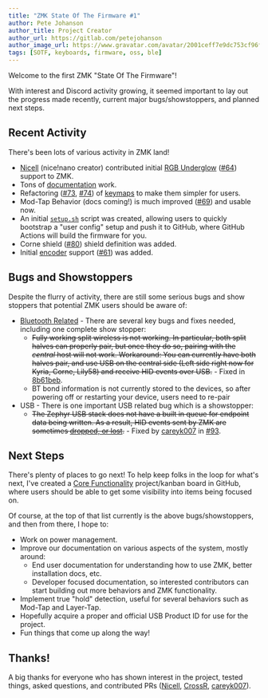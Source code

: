 ```yaml
---
title: "ZMK State Of The Firmware #1"
author: Pete Johanson
author_title: Project Creator
author_url: https://gitlab.com/petejohanson
author_image_url: https://www.gravatar.com/avatar/2001ceff7e9dc753cf96fcb2e6f41110
tags: [SOTF, keyboards, firmware, oss, ble]
---
```


Welcome to the first ZMK "State Of The Firmware"!

With interest and Discord activity growing, it seemed important to lay out the progress made recently, current major bugs/showstoppers, and planned next steps.

## Recent Activity

There's been lots of various activity in ZMK land!

- [Nicell](https://github.com/Nicell) (nice!nano creator) contributed initial [RGB Underglow](/docs/features/underglow) ([#64](https://github.com/zmkfirmware/zmk/pull/64)) support to ZMK.
- Tons of [documentation](/docs) work.
- Refactoring ([#73](https://github.com/zmkfirmware/zmk/pull/73), [#74](https://github.com/zmkfirmware/zmk/pull/74)) of [keymaps](/docs/features/keymaps) to make them simpler for users.
- Mod-Tap Behavior (docs coming!) is much improved ([#69](https://github.com/zmkfirmware/zmk/pull/69)) and usable now.
- An initial [`setup.sh`](/docs/user-setup#user-config-setup-script) script was created, allowing users to quickly bootstrap a "user config" setup and push it to GitHub, where GitHub Actions will build the firmware for you.
- Corne shield ([#80](https://github.com/zmkfirmware/zmk/pull/80)) shield definition was added.
- Initial [encoder](/docs/features/encoders) support ([#61](https://github.com/zmkfirmware/zmk/pull/61)) was added.

## Bugs and Showstoppers

Despite the flurry of activity, there are still some serious bugs and show stoppers that potential ZMK users should be aware of:

- [Bluetooth Related](https://github.com/zmkfirmware/zmk/issues/58) - There are several key bugs and fixes needed, including one complete show stopper:
  - <del>Fully working split wireless is not working. In particular, both split halves can properly pair, but once they do so, pairing with the _central_ host will not work. Workaround: You can currently have both halves pair, and use USB on the central side (Left side right now for Kyria, Corne, Lily58) and receive HID events over USB.</del> - Fixed in <a href="https://github.com/zmkfirmware/zmk/commit/8b61beb2bbc62f754db670ad77266f84edde041d">8b61beb</a>.
  - BT bond information is not currently stored to the devices, so after powering off or restarting your device, users need to re-pair
- USB - There is one important USB related bug which is a showstopper:
  - <del>The Zephyr USB stack does not have a built in queue for endpoint data being written. As a result, HID events sent by ZMK are sometimes <a href="https://github.com/zmkfirmware/zmk/issues/84">dropped, or lost</a>.</del> - Fixed by <a href="https://github.com/careyk007">careyk007</a> in <a href="https://github.com/zmkfirmware/zmk/pull/93">#93</a>.

## Next Steps

There's plenty of places to go next! To help keep folks in the loop for what's next, I've created a [Core Functionality](https://github.com/zmkfirmware/zmk/projects/1) project/kanban board in GitHub, where users should be able to get some visibility into items being focused on.

Of course, at the top of that list currently is the above bugs/showstoppers, and then from there, I hope to:

- Work on power management.
- Improve our documentation on various aspects of the system, mostly around:
  - End user documentation for understanding how to use ZMK, better installation docs, etc.
  - Developer focused documentation, so interested contributors can start building out more behaviors and ZMK functionality.
- Implement true "hold" detection, useful for several behaviors such as Mod-Tap and Layer-Tap.
- Hopefully acquire a proper and official USB Product ID for use for the project.
- Fun things that come up along the way!

## Thanks!

A big thanks for everyone who has shown interest in the project, tested things, asked questions, and contributed PRs ([Nicell](https://github.com/Nicell), [CrossR](https://github.com/CrossR), [careyk007](https://github.com/careyk007)).

